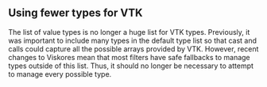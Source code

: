 ## Using fewer types for VTK

The list of value types is no longer a huge list for VTK types. Previously, it
was important to include many types in the default type list so that cast and
calls could capture all the possible arrays provided by VTK. However, recent
changes to Viskores mean that most filters have safe fallbacks to manage types
outside of this list. Thus, it should no longer be necessary to attempt to
manage every possible type.
